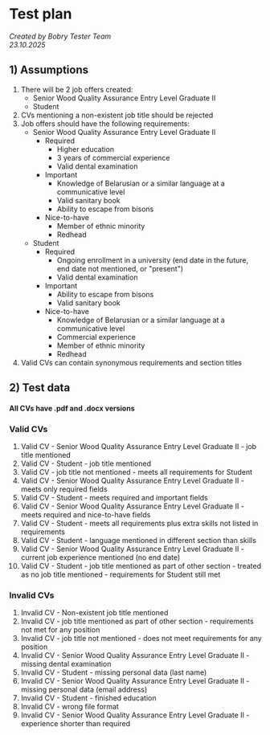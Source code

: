 # Test plan
*Created by Bobry Tester Team <br>*
*23.10.2025*

## 1) Assumptions
1. There will be 2 job offers created:
    - Senior Wood Quality Assurance Entry Level Graduate II
    - Student
2. CVs mentioning a non-existent job title should be rejected
3. Job offers should have the following requirements:
    - Senior Wood Quality Assurance Entry Level Graduate II
      - Required
        - Higher education
        - 3 years of commercial experience
        - Valid dental examination
      - Important
        - Knowledge of Belarusian or a similar language at a communicative level
        - Valid sanitary book
        - Ability to escape from bisons
      - Nice-to-have
        - Member of ethnic minority
        - Redhead
    - Student
      - Required
        - Ongoing enrollment in a university (end date in the future, end date not mentioned, or "present")
        - Valid dental examination
      - Important
        - Ability to escape from bisons
        - Valid sanitary book
      - Nice-to-have
        - Knowledge of Belarusian or a similar language at a communicative level
        - Commercial experience
        - Member of ethnic minority
        - Redhead
4. Valid CVs can contain synonymous requirements and section titles

## 2) Test data
#### All CVs have .pdf and .docx versions
### Valid CVs
1. Valid CV - Senior Wood Quality Assurance Entry Level Graduate II - job title mentioned
2. Valid CV - Student - job title mentioned
3. Valid CV - job title not mentioned - meets all requirements for Student
4. Valid CV - Senior Wood Quality Assurance Entry Level Graduate II - meets only required fields
5. Valid CV - Student - meets required and important fields
6. Valid CV - Senior Wood Quality Assurance Entry Level Graduate II - meets required and nice-to-have fields
7. Valid CV - Student - meets all requirements plus extra skills not listed in requirements
8. Valid CV - Student - language mentioned in different section than skills
9. Valid CV - Senior Wood Quality Assurance Entry Level Graduate II - current job experience mentioned (no end date)
10. Valid CV - Student - job title mentioned as part of other section - treated as no job title mentioned - requirements for Student still met
### Invalid CVs
1. Invalid CV - Non-existent job title mentioned
2. Invalid CV - job title mentioned as part of other section - requirements not met for any position
3. Invalid CV - job title not mentioned - does not meet requirements for any position
4. Invalid CV - Senior Wood Quality Assurance Entry Level Graduate II - missing dental examination
5. Invalid CV - Student - missing personal data (last name)
6. Invalid CV - Senior Wood Quality Assurance Entry Level Graduate II - missing personal data (email address)
7. Invalid CV - Student - finished education
8. Invalid CV - wrong file format
9. Invalid CV - Senior Wood Quality Assurance Entry Level Graduate II - experience shorter than required